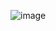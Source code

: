 ![image](https://user-images.githubusercontent.com/111783309/229157178-5373c5e0-07a5-451d-9b4d-6b1067b8a48b.png)
